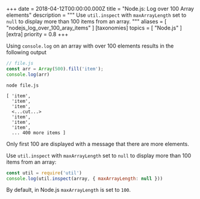 +++
date = 2018-04-12T00:00:00.000Z
title = "Node.js: Log over 100 Array elements"
description = """
Use `util.inspect` with `maxArrayLength` set to `null` to display more than 100 items from an array.
"""
aliases = [
  "nodejs_log_over_100_aray_items"
]
[taxonomies]
topics = [ "Node.js" ]
[extra]
priority = 0.8
+++

Using `console.log` on an array with over 100 elements results in the following output

```js
// file.js
const arr = Array(500).fill('item');
console.log(arr)
```
```
node file.js

[ 'item',
  'item',
  'item',
  <...cut...>
  'item',
  'item',
  'item',
  ... 400 more items ]
```

Only first 100 are displayed with a message that there are more elements.

Use `util.inspect` with `maxArrayLength` set to `null` to display more than 100 items from an array:

```js
const util = require('util')
console.log(util.inspect(array, { maxArrayLength: null }))
```

By default, in Node.js `maxArrayLength` is set to `100`.
